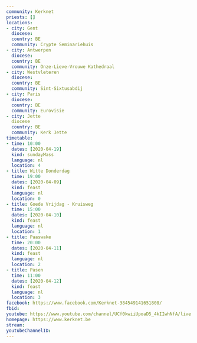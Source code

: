 ```yaml
---
community: Kerknet
priests: []
locations:
- city: Gent
  diocese:
  country: BE
  community: Crypte Seminariehuis
- city: Antwerpen
  diocese:
  country: BE
  community: Onze-Lieve-Vrouwe Kathedraal
- city: Westvleteren
  diocese:
  country: BE
  community: Sint-Sixtusabdij
- city: Paris
  diocese:
  country: BE
  community: Eurovisie
- city: Jette
  diocese
  country: BE
  community: Kerk Jette
timetable:
- time: 10:00
  dates: [2020-04-19]
  kind: sundayMass
  language: nl
  location: 4
- title: Witte Donderdag
  time: 19:00
  dates: [2020-04-09]
  kind: feast
  language: nl
  location: 0
- title: Goede Vrijdag - Kruisweg
  time: 15:00
  dates: [2020-04-10]
  kind: feast
  language: nl
  location: 1
- title: Paaswake
  time: 20:00
  dates: [2020-04-11]
  kind: feast
  language: nl
  location: 2
- title: Pasen
  time: 11:00
  dates: [2020-04-12]
  kind: feast
  language: nl
  location: 3
facebook: https://www.facebook.com/Kerknet-384549141651808/
fbid:
youtube: https://www.youtube.com/channel/UCf0kwiiUpoaD5_4kIIwhNfA/live
homepage: https://www.kerknet.be
stream:
youtubeChannelID:
---
```

